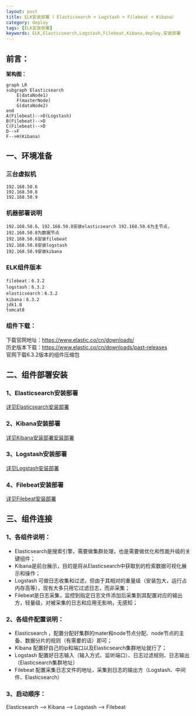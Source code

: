 ```yaml
---
layout: post
title: ELK安装部署（ Elasticsearch + Logstash + Filebeat + Kibana）
category: deploy
tags: [ELK安装部署]
keywords: ELK,Elasticsearch,Logstash,Filebeat,Kibana,deploy,安装部署
---
```

## 前言：
**架构图：**

```mermaid
graph LR
subgraph Elasticsearch
    E(dataNode1)
    F(masterNode)
    G(dataNode2)
end
A(Filebeat)-->D(Logstash)
B(Filebeat)-->D
C(Filebeat)-->D
D-->F
F-->H(Kibana)
```

## 一、环境准备
### 三台虚拟机
    192.168.50.6  
    192.168.50.8  
    192.168.50.9

### 机器部署说明
    192.168.50.6、192.168.50.8安装elasticsearch 192.168.50.6为主节点，192.168.50.8为数据节点
    192.168.50.6安装filebeat
    192.168.50.8安装logstash
    192.168.50.9安装kibana

### ELK组件版本
    filebeat：6.3.2
    logstash：6.3.2
    elasticsearch：6.3.2
    kibana：6.3.2
    jdk1.8
    tomcat8
### 组件下载：
下载官网地址：https://www.elastic.co/cn/downloads/  
历史版本下载：https://www.elastic.co/cn/downloads/past-releases  
官网下载6.3.2版本的组件压缩包

## 二、组件部署安装
### 1、Elasticsearch安装部署
 <a href="deploy-Elasticsearch.html">详见Elasticsearch安装部署</a>
### 2、Kibana安装部署
 <a href="deploy-Kibana.html">详见Kibana安装部署安装部署</a>
### 3、Logstash安装部署
 <a href="deploy-Logstash.html">详见Logstash安装部署</a>
### 4、Filebeat安装部署
 <a href="deploy-Filebeat.html">详见Filebeat安装部署</a>

## 三、组件连接
### 1、各组件说明：
- Elasticsearch是搜索引擎，需要做集群处理，也是需要做优化和性能升级的关键组件；
- Kibana是前台展示，目的是将从Elasticsearch中获取到的检索数据可视化展示和操作；
- Logstash 可做日志收集和过滤，但由于其相对的重量级（安装包大，运行占内存高等），现有大多只用它过滤日志，而非采集；
- Filebeat是日志采集，监控到指定日志文件添加后采集到其配置对应的输出方，轻量级，对被采集的日志和应用无影响，无感知；

### 2、各组件配置说明：
- Elasticsearch ，配置分配好集群的mater和node节点分配、node节点的主备、数据分片的规则（有需要的话）即可；
- Kibana 配置好自己的ip和端口以及Elasticsearch集群地址就行了；
- Logstash  配置好日志输入（输入方式、监听端口）、日志过滤规则、日志输出（Elasticsearch集群地址）
- Filebeat 配置采集日志文件的地址，采集到日志的输出方（Logstash、中间件、Elasticsearch）

### 3、启动顺序：
Elasticsearch --> Kibana --> Logstash --> Filebeat